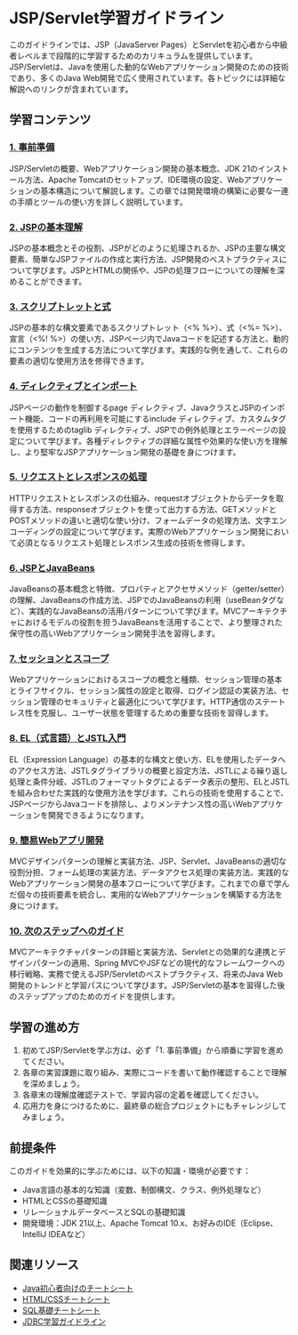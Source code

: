 # JSP/Servlet学習ガイドライン

このガイドラインでは、JSP（JavaServer Pages）とServletを初心者から中級者レベルまで段階的に学習するためのカリキュラムを提供しています。JSP/Servletは、Javaを使用した動的なWebアプリケーション開発のための技術であり、多くのJava Web開発で広く使用されています。各トピックには詳細な解説へのリンクが含まれています。

## 学習コンテンツ

### [1. 事前準備](https://fcircle-biz.github.io/tech_docs/guide/java-ecosystem/jsp/jsp-learning-material-1.html)
JSP/Servletの概要、Webアプリケーション開発の基本概念、JDK 21のインストール方法、Apache Tomcatのセットアップ、IDE環境の設定、Webアプリケーションの基本構造について解説します。この章では開発環境の構築に必要な一連の手順とツールの使い方を詳しく説明しています。

### [2. JSPの基本理解](https://fcircle-biz.github.io/tech_docs/guide/java-ecosystem/jsp/jsp-learning-material-2.html)
JSPの基本概念とその役割、JSPがどのように処理されるか、JSPの主要な構文要素、簡単なJSPファイルの作成と実行方法、JSP開発のベストプラクティスについて学びます。JSPとHTMLの関係や、JSPの処理フローについての理解を深めることができます。

### [3. スクリプトレットと式](https://fcircle-biz.github.io/tech_docs/guide/java-ecosystem/jsp/jsp-learning-material-3.html)
JSPの基本的な構文要素であるスクリプトレット（<% %>）、式（<%= %>）、宣言（<%! %>）の使い方、JSPページ内でJavaコードを記述する方法と、動的にコンテンツを生成する方法について学びます。実践的な例を通して、これらの要素の適切な使用方法を修得できます。

### [4. ディレクティブとインポート](https://fcircle-biz.github.io/tech_docs/guide/java-ecosystem/jsp/jsp-learning-material-4.html)
JSPページの動作を制御するpage ディレクティブ、JavaクラスとJSPのインポート機能、コードの再利用を可能にするinclude ディレクティブ、カスタムタグを使用するためのtaglib ディレクティブ、JSPでの例外処理とエラーページの設定について学びます。各種ディレクティブの詳細な属性や効果的な使い方を理解し、より堅牢なJSPアプリケーション開発の基礎を身につけます。

### [5. リクエストとレスポンスの処理](https://fcircle-biz.github.io/tech_docs/guide/java-ecosystem/jsp/jsp-learning-material-5.html)
HTTPリクエストとレスポンスの仕組み、requestオブジェクトからデータを取得する方法、responseオブジェクトを使って出力する方法、GETメソッドとPOSTメソッドの違いと適切な使い分け、フォームデータの処理方法、文字エンコーディングの設定について学びます。実際のWebアプリケーション開発において必須となるリクエスト処理とレスポンス生成の技術を修得します。

### [6. JSPとJavaBeans](https://fcircle-biz.github.io/tech_docs/guide/java-ecosystem/jsp/jsp-learning-material-6.html)
JavaBeansの基本概念と特徴、プロパティとアクセサメソッド（getter/setter）の理解、JavaBeansの作成方法、JSPでのJavaBeansの利用（useBeanタグなど）、実践的なJavaBeansの活用パターンについて学びます。MVCアーキテクチャにおけるモデルの役割を担うJavaBeansを活用することで、より整理された保守性の高いWebアプリケーション開発手法を習得します。

### [7. セッションとスコープ](https://fcircle-biz.github.io/tech_docs/guide/java-ecosystem/jsp/jsp-learning-material-7.html)
Webアプリケーションにおけるスコープの概念と種類、セッション管理の基本とライフサイクル、セッション属性の設定と取得、ログイン認証の実装方法、セッション管理のセキュリティと最適化について学びます。HTTP通信のステートレス性を克服し、ユーザー状態を管理するための重要な技術を習得します。

### [8. EL（式言語）とJSTL入門](https://fcircle-biz.github.io/tech_docs/guide/java-ecosystem/jsp/jsp-learning-material-8.html)
EL（Expression Language）の基本的な構文と使い方、ELを使用したデータへのアクセス方法、JSTLタグライブラリの概要と設定方法、JSTLによる繰り返し処理と条件分岐、JSTLのフォーマットタグによるデータ表示の整形、ELとJSTLを組み合わせた実践的な使用方法を学びます。これらの技術を使用することで、JSPページからJavaコードを排除し、よりメンテナンス性の高いWebアプリケーションを開発できるようになります。

### [9. 簡易Webアプリ開発](https://fcircle-biz.github.io/tech_docs/guide/java-ecosystem/jsp/jsp-learning-material-9.html)
MVCデザインパターンの理解と実装方法、JSP、Servlet、JavaBeansの適切な役割分担、フォーム処理の実装方法、データアクセス処理の実装方法、実践的なWebアプリケーション開発の基本フローについて学びます。これまでの章で学んだ個々の技術要素を統合し、実用的なWebアプリケーションを構築する方法を身につけます。

### [10. 次のステップへのガイド](https://fcircle-biz.github.io/tech_docs/guide/java-ecosystem/jsp/jsp-learning-material-10.html)
MVCアーキテクチャパターンの詳細と実装方法、Servletとの効果的な連携とデザインパターンの適用、Spring MVCやJSFなどの現代的なフレームワークへの移行戦略、実務で使えるJSP/Servletのベストプラクティス、将来のJava Web開発のトレンドと学習パスについて学びます。JSP/Servletの基本を習得した後のステップアップのためのガイドを提供します。

## 学習の進め方

1. 初めてJSP/Servletを学ぶ方は、必ず「1. 事前準備」から順番に学習を進めてください。
2. 各章の実習課題に取り組み、実際にコードを書いて動作確認することで理解を深めましょう。
3. 各章末の理解度確認テストで、学習内容の定着を確認してください。
4. 応用力を身につけるために、最終章の総合プロジェクトにもチャレンジしてみましょう。

## 前提条件

このガイドを効果的に学ぶためには、以下の知識・環境が必要です：

- Java言語の基本的な知識（変数、制御構文、クラス、例外処理など）
- HTMLとCSSの基礎知識
- リレーショナルデータベースとSQLの基礎知識
- 開発環境：JDK 21以上、Apache Tomcat 10.x、お好みのIDE（Eclipse、IntelliJ IDEAなど）

## 関連リソース

- [Java初心者向けのチートシート](https://fcircle-biz.github.io/tech_docs/cheatsheet/fundamentals/java-cheatsheet.html)
- [HTML/CSSチートシート](https://fcircle-biz.github.io/tech_docs/cheatsheet/fundamentals/html-css-cheatsheet.html)
- [SQL基礎チートシート](https://fcircle-biz.github.io/tech_docs/cheatsheet/fundamentals/sql-cheatsheet.html)
- [JDBC学習ガイドライン](https://fcircle-biz.github.io/tech_docs/guide/java-ecosystem/jdbc/)